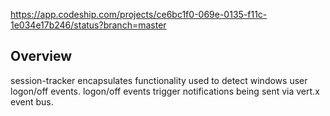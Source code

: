 https://app.codeship.com/projects/ce6bc1f0-069e-0135-f11c-1e034e17b246/status?branch=master

## Overview

session-tracker encapsulates functionality used to detect windows user logon/off events. 
logon/off events trigger notifications being sent via vert.x event bus.
